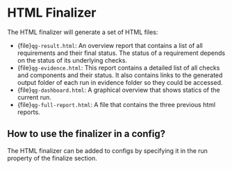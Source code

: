 <!--
SPDX-FileCopyrightText: 2024 grow platform GmbH

SPDX-License-Identifier: MIT
-->

# HTML Finalizer

The HTML finalizer will generate a set of HTML files:

- {file}`qg-result.html`: An overview report that contains a list of all requirements and their final status. The status of a requirement depends on the status of its underlying checks.
- {file}`qg-evidence.html`: This report contains a detailed list of all checks and components and their status. It also contains links to the generated output folder of each run in evidence folder so they could be accessed.
- {file}`qg-dashboard.html`: A graphical overview that shows statics of the current run.
- {file}`qg-full-report.html`: A file that contains the three previous html reports.

## How to use the finalizer in a config?

The HTML finalizer can be added to configs by specifying it in the run property of the finalize section.
